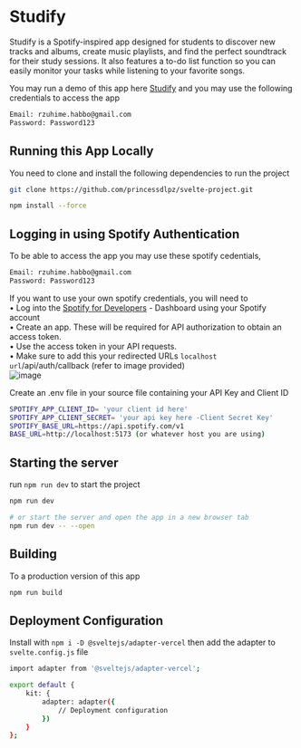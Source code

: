 # Studify

Studify is a Spotify-inspired app designed for students to discover new tracks and albums, create music playlists, and find the perfect soundtrack for their study sessions.
It also features a to-do list function so you can easily monitor your tasks while listening to your favorite songs.

You may run a demo of this app here [Studify](https://svelte-studify-project.vercel.app/) and you may use the following credentials to access the app
```bash
Email: rzuhime.habbo@gmail.com
Password: Password123
```

## Running this App Locally
You need to clone and install the following dependencies to run the project

```bash
git clone https://github.com/princessdlpz/svelte-project.git

npm install --force
```
## Logging in using Spotify Authentication

To be able to access the app you may use these spotify cedentials, 

```bash
Email: rzuhime.habbo@gmail.com
Password: Password123
```

If you want to use your own spotify credentials, you will need to <br>
• Log into the [Spotify for Developers](https://developer.spotify.com/) - Dashboard using your Spotify account <br>
• Create an app. These will be required for API authorization to obtain an access token. <br>
• Use the access token in your API requests. <br>
• Make sure to add this your redirected URLs  `localhost url`/api/auth/callback (refer to image provided)<br>
![image](https://github.com/princessdlpz/svelte-studify-project/assets/132227818/f5fa58ed-f24d-45ac-bd79-b00a2378ea17)

Create an .env file in your source file containing your API Key and Client ID 
```bash
SPOTIFY_APP_CLIENT_ID= 'your client id here'
SPOTIFY_APP_CLIENT_SECRET= 'your api key here -Client Secret Key' 
SPOTIFY_BASE_URL=https://api.spotify.com/v1
BASE_URL=http://localhost:5173 (or whatever host you are using)
```

## Starting the server

run `npm run dev` to start the project

```bash
npm run dev

# or start the server and open the app in a new browser tab
npm run dev -- --open
```

## Building
To a production version of this app

```bash
npm run build
```

## Deployment Configuration
Install with `npm i -D @sveltejs/adapter-vercel`  then add the adapter to ```svelte.config.js``` file

```bash
import adapter from '@sveltejs/adapter-vercel';

export default {
    kit: {
        adapter: adapter({
            // Deployment configuration
        })
    }
};
```
